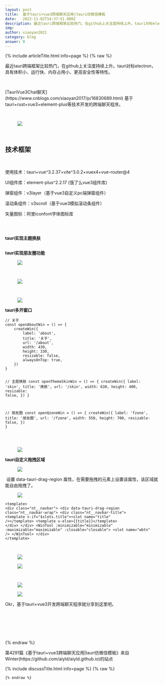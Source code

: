 ```yaml
---
layout: post
title:  基于tauri+vue3跨端聊天应用|tauri仿微信模板
date:   2022-11-02T14:37:51.000Z
description: 最近tauri跨端框架比较热门，在github上关注度持续上升。tauri对标electron，具有体积小、运行快、内存占用小、更高安全性等特性。\[T...
img: 
author: xiaoyan2021
category: blog
answer: 0
---
```

<div class="article-root">
  <div class="article">
    {% include articleTitle.html info=page %}
    {% raw %}
    <div class="article-content"><p>最近tauri跨端框架比较热门，在github上关注度持续上升。tauri对标electron，具有体积小、运行快、内存占用小、更高安全性等特性。</p><p>&nbsp;</p><p>[TauriVue3Chat聊天](https://www.cnblogs.com/xiaoyan2017/p/16830689.html) 基于tauri+rust+vue3+element-plus等技术开发的跨端聊天程序。</p><p>&nbsp;</p><figure class="image"><img src="https://www.samyoc.com/uploads/users/26987/images/1667399402004.png"></figure><p>&nbsp;</p><h2><strong>技术框架</strong></h2><p>&nbsp;</p><p>使用技术：tauri+vue^3.2.37+vite^3.0.2+vuex4+vue-router@4</p><p>UI组件库：element-plus^2.2.17 (饿了么vue3组件库)</p><p>弹窗组件：v3layer（基于vue3自定义pc端弹窗组件）</p><p>滚动条组件：v3scroll（基于vue3模拟滚动条组件）</p><p>矢量图标：阿里iconfont字体图标库</p><p>&nbsp;</p><figure class="image"><img></figure><p><strong>tauri实现主题换肤</strong></p><figure class="image"><img></figure><p><strong>tauri实现朋友圈功能</strong></p><figure class="image"><img src="https://www.samyoc.com/uploads/users/26987/images/1667399652453.png"></figure><p>&nbsp;</p><figure class="image"><img src="https://www.samyoc.com/uploads/users/26987/images/1667399652256.png"></figure><p>&nbsp;</p><figure class="image"><img src="https://www.samyoc.com/uploads/users/26987/images/1667399652256.png"></figure><p><strong>tauri多开窗口</strong></p><pre><code class="language-plaintext">// 关于
const openAboutWin = () =&gt; {
    createWin({
        label: 'about',
        title: '关于',
        url: '/about',
        width: 430,
        height: 330,
        resizable: false,
        alwaysOnTop: true,
    })
}

// 主题换肤
const openThemeSkinWin = () =&gt; {
    createWin({
        label: 'skin',
        title: '换肤',
        url: '/skin',
        width: 630,
        height: 400,
        resizable: false,
    })
}

// 朋友圈
const openQzoneWin = () =&gt; {
    createWin({
        label: 'fzone',
        title: '朋友圈',
        url: '/fzone',
        width: 550,
        height: 700,
        resizable: false,
    })
}</code></pre><p>&nbsp;</p><figure class="image"><img src="https://www.samyoc.com/uploads/users/26987/images/1667399689735.png"></figure><p><strong>tauri自定义拖拽区域</strong></p><figure class="image"><img src="https://img2022.cnblogs.com/blog/1289798/202210/1289798-20221027002719131-235938324.png"></figure><p>&nbsp;设置 data-tauri-drag-region&nbsp;属性，在需要拖拽的元素上设置该属性，该区域就能自由拖拽了。</p><figure class="image"><img src="https://www.samyoc.com/uploads/users/26987/images/1667399772004.png"></figure><pre><code class="language-plaintext">&lt;template&gt;
    &lt;div class="nt__navbar"&gt;
        &lt;div data-tauri-drag-region class="nt__navbar-wrap"&gt;
            &lt;div class="nt__navbar-title"&gt;
                &lt;template v-if="$slots.title"&gt;&lt;slot name="title" /&gt;&lt;/template&gt;
                &lt;template v-else&gt;{{title}}&lt;/template&gt;
            &lt;/div&gt;
        &lt;/div&gt;
        &lt;WinTool :minimizable="minimizable" :maximizable="maximizable" :closable="closable"&gt;
            &lt;slot name="wbtn" /&gt;
        &lt;/WinTool&gt;
    &lt;/div&gt;
&lt;/template&gt;</code></pre><p>&nbsp;</p><figure class="image"><img src="https://www.samyoc.com/uploads/users/26987/images/1667399804737.png"></figure><figure class="image"><img src="https://www.samyoc.com/uploads/users/26987/images/1667399819977.png"></figure><p>&nbsp;</p><figure class="image"><img src="https://www.samyoc.com/uploads/users/26987/images/1667399829057.png"></figure><figure class="image"><img src="https://www.samyoc.com/uploads/users/26987/images/1667399843134.png"></figure><p>Okr，基于tauri+vue3开发跨端聊天程序就分享到这里吧。</p><p>&nbsp;</p><p>&nbsp;</p><p>&nbsp;</p></div>
    {% endraw %}
  </div>
  <p class="winter_mark">第4291篇《基于tauri+vue3跨端聊天应用|tauri仿微信模板》来自Winter(https://github.com/aiyld/aiyld.github.io)的站点</p>
  <div class="discuss-wrapper">
    {% include discussTitle.html info=page %}
    {% raw %}
    
    {% endraw %}
  </div>
<div>
